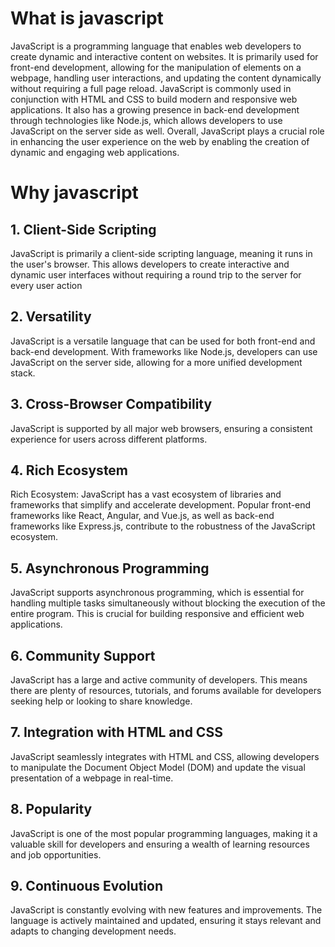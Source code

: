 # What is javascript

JavaScript is a programming language that enables web developers to create dynamic and interactive content on websites. It is primarily used for front-end development, allowing for the manipulation of elements on a webpage, handling user interactions, and updating the content dynamically without requiring a full page reload. JavaScript is commonly used in conjunction with HTML and CSS to build modern and responsive web applications. It also has a growing presence in back-end development through technologies like Node.js, which allows developers to use JavaScript on the server side as well. Overall, JavaScript plays a crucial role in enhancing the user experience on the web by enabling the creation of dynamic and engaging web applications.

# Why javascript

## 1. Client-Side Scripting

JavaScript is primarily a client-side scripting language, meaning it runs in the user's browser. This allows developers to create interactive and dynamic user interfaces without requiring a round trip to the server for every user action

## 2. Versatility

JavaScript is a versatile language that can be used for both front-end and back-end development. With frameworks like Node.js, developers can use JavaScript on the server side, allowing for a more unified development stack.

## 3. Cross-Browser Compatibility

JavaScript is supported by all major web browsers, ensuring a consistent experience for users across different platforms.

## 4. Rich Ecosystem

Rich Ecosystem: JavaScript has a vast ecosystem of libraries and frameworks that simplify and accelerate development. Popular front-end frameworks like React, Angular, and Vue.js, as well as back-end frameworks like Express.js, contribute to the robustness of the JavaScript ecosystem.

## 5. Asynchronous Programming

JavaScript supports asynchronous programming, which is essential for handling multiple tasks simultaneously without blocking the execution of the entire program. This is crucial for building responsive and efficient web applications.

## 6. Community Support

JavaScript has a large and active community of developers. This means there are plenty of resources, tutorials, and forums available for developers seeking help or looking to share knowledge.

## 7. Integration with HTML and CSS

JavaScript seamlessly integrates with HTML and CSS, allowing developers to manipulate the Document Object Model (DOM) and update the visual presentation of a webpage in real-time.

## 8. Popularity

JavaScript is one of the most popular programming languages, making it a valuable skill for developers and ensuring a wealth of learning resources and job opportunities.

## 9. Continuous Evolution

JavaScript is constantly evolving with new features and improvements. The language is actively maintained and updated, ensuring it stays relevant and adapts to changing development needs.
